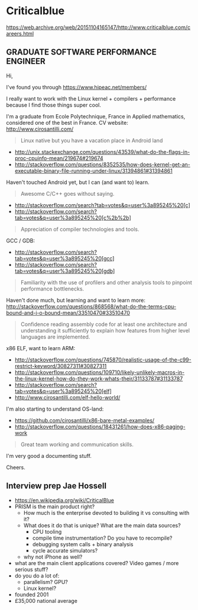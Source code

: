 # Criticalblue

https://web.archive.org/web/20151104165147/http://www.criticalblue.com/careers.html

## GRADUATE SOFTWARE PERFORMANCE ENGINEER

Hi,

I've found you through https://www.hipeac.net/members/

I really want to work with the Linux kernel + compilers + performance because I find those things super cool.

I'm a graduate from Ecole Polytechnique, France in Applied mathematics, considered one of the best in France. CV website: http://www.cirosantilli.com/

> Linux native but you have a vacation place in Android land

- http://unix.stackexchange.com/questions/43539/what-do-the-flags-in-proc-cpuinfo-mean/219674#219674
- http://stackoverflow.com/questions/8352535/how-does-kernel-get-an-executable-binary-file-running-under-linux/31394861#31394861

Haven't touched Android yet, but I can (and want to) learn.

> Awesome C/C++ goes without saying.

- http://stackoverflow.com/search?tab=votes&q=user%3a895245%20[c]
- http://stackoverflow.com/search?tab=votes&q=user%3a895245%20[c%2b%2b]

> Appreciation of compiler technologies and tools.

GCC / GDB:

- http://stackoverflow.com/search?tab=votes&q=user%3a895245%20[gcc]
- http://stackoverflow.com/search?tab=votes&q=user%3a895245%20[gdb]

> Familiarity with the use of profilers and other analysis tools to pinpoint performance bottlenecks.

Haven't done much, but learning and want to learn more: http://stackoverflow.com/questions/868568/what-do-the-terms-cpu-bound-and-i-o-bound-mean/33510470#33510470

> Confidence reading assembly code for at least one architecture and understanding it sufficiently to explain how features from higher level languages are implemented.

x86 ELF, want to learn ARM:

- http://stackoverflow.com/questions/745870/realistic-usage-of-the-c99-restrict-keyword/30827311#30827311
- http://stackoverflow.com/questions/109710/likely-unlikely-macros-in-the-linux-kernel-how-do-they-work-whats-their/31133787#31133787
- http://stackoverflow.com/search?tab=votes&q=user%3a895245%20[elf]
- http://www.cirosantilli.com/elf-hello-world/

I'm also starting to understand OS-land:

- https://github.com/cirosantilli/x86-bare-metal-examples/
- http://stackoverflow.com/questions/18431261/how-does-x86-paging-work

> Great team working and communication skills.

I'm very good a documenting stuff.

Cheers.

## Interview prep Jae Hossell

- https://en.wikipedia.org/wiki/CriticalBlue
- PRISM is the main product right?
    - How much is the enterprise devoted to building it vs consulting with it?
    - What does it do that is unique? What are the main data sources?
        - CPU tooling
        - compile time instrumentation? Do you have to recompile?
        - debugging system calls + binary analysis
        - cycle accurate simulators?
    - why not iPhone as well?
- what are the main client applications covered? Video games / more serious stuff?
- do you do a lot of:
    - parallelism? GPU?
    - Linux kernel?
- founded 2001
- £35,000 national average
